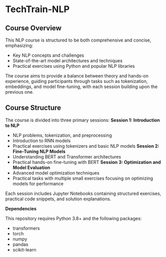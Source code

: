 # TechTrain-NLP

## Course Overview

This NLP course is structured to be both comprehensive and concise, emphasizing:
- Key NLP concepts and challenges
- State-of-the-art model architectures and techniques
- Practical exercises using Python and popular NLP libraries

The course aims to provide a balance between theory and hands-on experience, guiding participants through tasks such as tokenization, embeddings, and model fine-tuning, with each session building upon the previous one.

## Course Structure

The course is divided into three primary sessions:
**Session 1: Introduction to NLP**
 * NLP problems, tokenization, and preprocessing
 * Introduction to RNN models
 * Practical exercises using tokenizers and basic NLP models
**Session 2: Fine-Tuning NLP Models**
* Understanding BERT and Transformer architectures
* Practical hands-on fine-tuning with BERT
**Session 3: Optimization and Model Evaluation**
* Advanced model optimization techniques
* Practical tasks with multiple small exercises focusing on optimizing models for performance

Each session includes Jupyter Notebooks containing structured exercises, practical code snippets, and solution explanations.

**Dependencies**

This repository requires Python 3.8+ and the following packages:
* transformers
* torch
* numpy
* pandas
* scikit-learn

